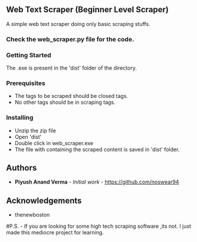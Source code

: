 ## Web Text Scraper (Beginner Level Scraper)

A simple web text scraper doing only basic scraping stuffs.

### Check the web_scraper.py file for the code.

### Getting Started

The .exe is present in the 'dist' folder of the directory.

### Prerequisites
 
* The tags to be scraped should be closed tags. 
* No other tags should be in scraping tags.

### Installing

* Unzip the zip file
* Open 'dist'
* Double click in web_scraper.exe
* The file with containing the scraped content is saved in 'dist' folder. 

## Authors

* **Piyush Anand Verma** - *Initial work* - https://github.com/noswear94

## Acknowledgements

* thenewboston

#P.S. - If you are looking for some high tech scraping software ,its not. I just made this mediocre project for learning.


